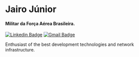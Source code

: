 # Jairo Júnior

#### Militar da Força Aérea Brasileira.

[![Linkedin Badge](https://img.shields.io/badge/-Jairo%20Júnior-0000cc?style=flat-square&logo=Linkedin&logoColor=white&link=https://www.linkedin.com/in/ojairojr/)](https://www.linkedin.com/in/ojairojr/) 
[![Gmail Badge](https://img.shields.io/badge/-jairojcaj@gmail.com.br-0000cc?style=flat-square&logo=Gmail&logoColor=white&link=mailto:jairojcaj@gmail.com.br)](mailto:jairojcaj@gmail.com.br)

Enthusiast of the best development technologies and network infrastructure.
